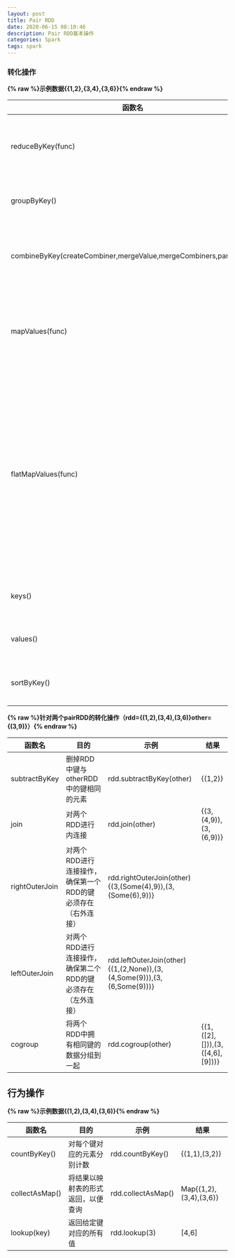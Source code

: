 ```yaml
---
layout: post
title: Pair RDD
date: 2020-06-15 08:10:46
description: Pair RDD基本操作
categories: Spark
tags: spark
---
```


### 转化操作
**{% raw %}示例数据{{1,2},{3,4},{3,6}}{% endraw %}**

|函数名|目的|示例|结果|
|---|---|---|---|
|reduceByKey(func)|合并具有相同键的值|rdd.reduceByKey((x,y)=>x+y)|{% raw %}{{1,2},{3,10}}{% endraw %}|
|groupByKey()|对具有相同键的值进行分组|rdd.groupByKey()|{(1,[2]),(3,[4,6])}|
|combineByKey(createCombiner,mergeValue,mergeCombiners,partitioner)|使用不同的返回类型合并具有相同键的值|
|mapValues(func)|对pairRDD中的每个值应用一个函数而不改变键|rdd.mapValues(x=>x+1)|{(1,3),(3,5),(3,7)}|
|flatMapValues(func)|对pairRDD中的每个值应用一个返回迭代器的函数，然后对返回的每个元素都生成一个对应原键的键值对记录。通常用于符号化|rdd.flatMapValues(x=>(xto5))|{(1,2),(1,3),(1,4),(1,5),(3,4),(3,5)}|
|keys()|返回一个仅包含键的RDD|rdd.keys(){1,3,3}|
|values()|返回一个仅包含值的RDD|rdd.values(){2,4,6}|
|sortByKey()|返回一个根据键排序的RDD|rdd.sortByKey()|{(1,2),(3,4),(3,6)}|

**{% raw %}针对两个pairRDD的转化操作（rdd={(1,2),(3,4),(3,6)}other={(3,9)}）{% endraw %}**


|函数名|目的|示例|结果|
|---|---|---|---|
|subtractByKey|删掉RDD中键与otherRDD中的键相同的元素|rdd.subtractByKey(other)|{(1,2)}|
|join|对两个RDD进行内连接|rdd.join(other)|{(3,(4,9)),(3,(6,9))}|
|rightOuterJoin|对两个RDD进行连接操作，确保第一个RDD的键必须存在（右外连接）|rdd.rightOuterJoin(other){(3,(Some(4),9)),(3,(Some(6),9))}|
|leftOuterJoin|对两个RDD进行连接操作，确保第二个RDD的键必须存在（左外连接）|rdd.leftOuterJoin(other){(1,(2,None)),(3,(4,Some(9))),(3,(6,Some(9)))}|
|cogroup|将两个RDD中拥有相同键的数据分组到一起|rdd.cogroup(other)|{(1,([2],[])),(3,([4,6],[9]))}|

## 行为操作

**{% raw %}示例数据{(1,2),(3,4),(3,6)}{% endraw %}**

|函数名|目的|示例|结果|
|---|---|---|---|
|countByKey()|对每个键对应的元素分别计数|rdd.countByKey()|{(1,1),(3,2)}|
|collectAsMap()|将结果以映射表的形式返回，以便查询|rdd.collectAsMap()|Map{(1,2),(3,4),(3,6)}|
|lookup(key)|返回给定键对应的所有值|rdd.lookup(3)|[4,6]|